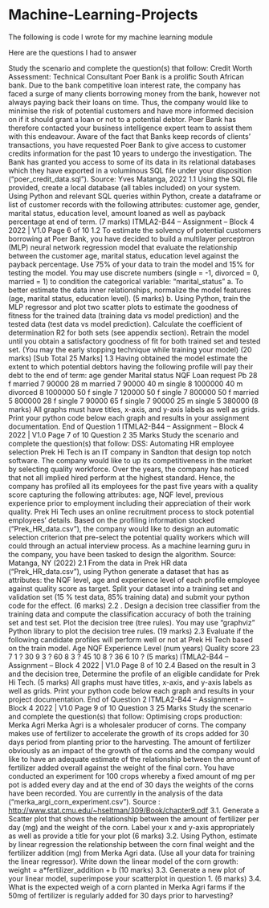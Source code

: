 # Machine-Learning-Projects
The following is code I wrote for my machine learning module 

Here are the questions I had to answer

Study the scenario and complete the question(s) that follow:
Credit Worth Assessment: Technical Consultant
Poer Bank is a prolific South African bank. Due to the bank competitive loan interest rate, the company 
has faced a surge of many clients borrowing money from the bank, however not always paying back 
their loans on time. Thus, the company would like to minimise the risk of potential customers and have 
more informed decision on if it should grant a loan or not to a potential debtor. Poer Bank has therefore 
contacted your business intelligence expert team to assist them with this endeavour. Aware of the fact 
that Banks keep records of clients’ transactions, you have requested Poer Bank to give access to 
customer credits information for the past 10 years to undergo the investigation. The Bank has granted 
you access to some of its data in its relational databases which they have exported in a voluminous 
SQL file under your disposition (“poer_credit_data.sql”). 
Source: Yves Matanga, 2022
1.1 Using the SQL file provided, create a local database (all tables included) on your system.
Using Python and relevant SQL queries within Python, create a dataframe or list of 
customer records with the following attributes: customer age, gender, marital status, 
education level, amount loaned as well as payback percentage at end of term.
(7 marks)
ITMLA2-B44 – Assignment – Block 4 2022 | V1.0 Page 6 of 10
1.2 To estimate the solvency of potential customers borrowing at Poer Bank, you have decided 
to build a multilayer perceptron (MLP) neural network regression model that evaluate the 
relationship between the customer age, marital status, education level against the payback 
percentage. Use 75% of your data to train the model and 15% for testing the model. You 
may use discrete numbers (single = -1, divorced = 0, married = 1) to condition the 
categorical variable: “marital_status” 
a. To better estimate the data inner relationships, normalize the model features (age, 
marital status, education level). (5 marks)
b. Using Python, train the MLP regressor and plot two scatter plots to estimate the 
goodness of fitness for the trained data (training data vs model prediction) and the 
tested data (test data vs model prediction). Calculate the coefficient of determination 
R2 for both sets (see appendix section). Retrain the model until you obtain a 
satisfactory goodness of fit for both trained set and tested set.
(You may the early stopping technique while training your model) (20 marks)
[Sub Total 25 Marks]
1.3 Having obtained the model estimate the extent to which potential debtors having the 
following profile will pay their debt to the end of term: 
age gender Marital status NQF Loan request Pb
28 f married 7 90000
28 m married 7 90000
40 m single 8 1000000
40 m divorced 8 1000000
50 f single 7 120000
50 f single 7 800000
50 f married 5 800000
28 f single 7 90000
65 f single 7 90000
25 m single 5 380000
(8 marks) 
All graphs must have titles, x-axis, and y-axis labels as well as grids. Print your python code 
below each graph and results in your assignment documentation.
End of Question 1
ITMLA2-B44 – Assignment – Block 4 2022 | V1.0 Page 7 of 10
Question 2 35 Marks 
Study the scenario and complete the question(s) that follow:
DSS: Automating HR employee selection
Prek Hi Tech is an IT company in Sandton that design top notch software. The company would like to 
up its competitiveness in the market by selecting quality workforce. Over the years, the company has 
noticed that not all implied hired perform at the highest standard. Hence, the company has profiled all 
its employees for the past five years with a quality score capturing the following attributes: age, NQF 
level, previous experience prior to employment including their appreciation of their work quality.
Prek Hi Tech uses an online recruitment process to stock potential employees’ details. Based on the 
profiling information stocked (“Prek_HR_data.csv”), the company would like to design an automatic 
selection criterion that pre-select the potential quality workers which will could through an actual 
interview process. As a machine learning guru in the company, you have been tasked to design the 
algorithm.
Source: Matanga, NY (2022)
2.1 From the data in Prek HR data (“Prek_HR_data.csv”), using Python generate a dataset 
that has as attributes: the NQF level, age and experience level of each profile employee 
against quality score as target. Split your dataset into a training set and validation set (15 
% test data, 85% training data) and submit your python code for the effect. (6 marks)
2.2 . Design a decision tree classifier from the training data and compute the classification 
accuracy of both the training set and test set. Plot the decision tree (tree rules). You may 
use “graphviz” Python library to plot the decision tree rules. (19 marks) 
2.3 Evaluate if the following candidate profiles will perform well or not at Prek Hi Tech based on 
the train model.
Age NQF Experience Level (num years) Quality score
23 7 1 ?
30 9 3 ?
60 8 3 ?
45 10 8 ?
36 6 10 ?
(5 marks)
ITMLA2-B44 – Assignment – Block 4 2022 | V1.0 Page 8 of 10
2.4 Based on the result in 3 and the decision tree, Determine the profile of an eligible candidate 
for Prek Hi Tech. (5 marks)
All graphs must have titles, x-axis, and y-axis labels as well as grids. Print your python code 
below each graph and results in your project documentation.
End of Question 2
ITMLA2-B44 – Assignment – Block 4 2022 | V1.0 Page 9 of 10
Question 3 25 Marks
Study the scenario and complete the question(s) that follow:
Optimising crops production: Merka Agri
Merka Agri is a wholesaler producer of corns. The company makes use of fertilizer to accelerate the 
growth of its crops added for 30 days period from planting prior to the harvesting. The amount of 
fertilizer obviously as an impact of the growth of the corns and the company would like to have an 
adequate estimate of the relationship between the amount of fertilizer added overall against the weight 
of the final corn. You have conducted an experiment for 100 crops whereby a fixed amount of mg per 
pot is added every day and at the end of 30 days the weights of the corns have been recorded. You are 
currently in the analysis of the data (“merka_argi_corn_experiment.csv”). 
Source : http://www.stat.cmu.edu/~hseltman/309/Book/chapter9.pdf
3.1. Generate a Scatter plot that shows the relationship between the amount of fertilizer per day 
(mg) and the weight of the corn. Label your x and y-axis appropriately as well as provide a 
title for your plot (6 marks) 
3.2. Using Python, estimate by linear regression the relationship between the corn final weight 
and the fertilizer addition (mg) from Merka Agri data. (Use all your data for training the linear 
regressor). Write down the linear model of the corn growth: 
weight = a*fertilizer_addition + b
 (10 marks)
3.3. Generate a new plot of your linear model, superimpose your scatterplot in question 1.
(6 marks)
3.4. What is the expected weigh of a corn planted in Merka Agri farms if the 50mg of fertilizer is 
regularly added for 30 days prior to harvesting?
